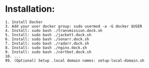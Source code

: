 # Installation:

    1. Install Docker
    3. Add your user docker group: sudo usermod -a -G docker $USER
    4. Install: sudo bash ./transmission.dock.sh
    5. Install: sudo bash ./jackett.dock.sh
    6. Install: sudo bash ./sonarr.dock.sh
    7. Install: sudo bash ./radarr.dock.sh
    8. Install: sudo bash ./nginx.dock.sh
    9. Install: sudo bash ./certbot.dock.sh
    10. ...
    99. (Optional) Setup .local domain names: setup-local-domain.sh

